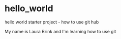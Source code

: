 # hello_world
hello world starter project - how to use git hub

My name is Laura Brink and I'm learning how to use git
